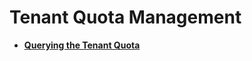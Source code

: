 # Tenant Quota Management<a name="sdrs_05_1100"></a>

-   **[Querying the Tenant Quota](querying-the-tenant-quota.md)**  


